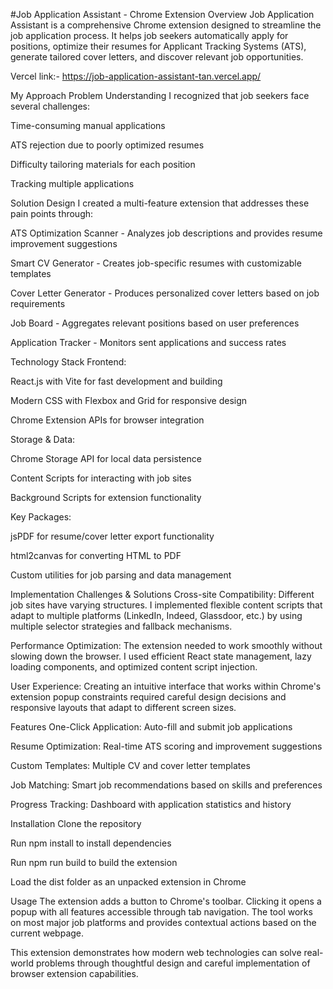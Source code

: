 #Job Application Assistant - Chrome Extension
Overview
Job Application Assistant is a comprehensive Chrome extension designed to streamline the job application process. It helps job seekers automatically apply for positions, optimize their resumes for Applicant Tracking Systems (ATS), generate tailored cover letters, and discover relevant job opportunities.

Vercel link:- https://job-application-assistant-tan.vercel.app/

My Approach
Problem Understanding
I recognized that job seekers face several challenges:

Time-consuming manual applications

ATS rejection due to poorly optimized resumes

Difficulty tailoring materials for each position

Tracking multiple applications

Solution Design
I created a multi-feature extension that addresses these pain points through:

ATS Optimization Scanner - Analyzes job descriptions and provides resume improvement suggestions

Smart CV Generator - Creates job-specific resumes with customizable templates

Cover Letter Generator - Produces personalized cover letters based on job requirements

Job Board - Aggregates relevant positions based on user preferences

Application Tracker - Monitors sent applications and success rates

Technology Stack
Frontend:

React.js with Vite for fast development and building

Modern CSS with Flexbox and Grid for responsive design

Chrome Extension APIs for browser integration

Storage & Data:

Chrome Storage API for local data persistence

Content Scripts for interacting with job sites

Background Scripts for extension functionality

Key Packages:

jsPDF for resume/cover letter export functionality

html2canvas for converting HTML to PDF

Custom utilities for job parsing and data management

Implementation Challenges & Solutions
Cross-site Compatibility:
Different job sites have varying structures. I implemented flexible content scripts that adapt to multiple platforms (LinkedIn, Indeed, Glassdoor, etc.) by using multiple selector strategies and fallback mechanisms.

Performance Optimization:
The extension needed to work smoothly without slowing down the browser. I used efficient React state management, lazy loading components, and optimized content script injection.

User Experience:
Creating an intuitive interface that works within Chrome's extension popup constraints required careful design decisions and responsive layouts that adapt to different screen sizes.

Features
One-Click Application: Auto-fill and submit job applications

Resume Optimization: Real-time ATS scoring and improvement suggestions

Custom Templates: Multiple CV and cover letter templates

Job Matching: Smart job recommendations based on skills and preferences

Progress Tracking: Dashboard with application statistics and history

Installation
Clone the repository

Run npm install to install dependencies

Run npm run build to build the extension

Load the dist folder as an unpacked extension in Chrome

Usage
The extension adds a button to Chrome's toolbar. Clicking it opens a popup with all features accessible through tab navigation. The tool works on most major job platforms and provides contextual actions based on the current webpage.

This extension demonstrates how modern web technologies can solve real-world problems through thoughtful design and careful implementation of browser extension capabilities.
